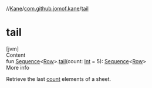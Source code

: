 //[Kane](../index.md)/[com.github.jomof.kane](index.md)/[tail](tail.md)



# tail  
[jvm]  
Content  
fun [Sequence](https://kotlinlang.org/api/latest/jvm/stdlib/kotlin.sequences/-sequence/index.html)<[Row](-row/index.md)>.[tail](tail.md)(count: [Int](https://kotlinlang.org/api/latest/jvm/stdlib/kotlin/-int/index.html) = 5): [Sequence](https://kotlinlang.org/api/latest/jvm/stdlib/kotlin.sequences/-sequence/index.html)<[Row](-row/index.md)>  
More info  


Retrieve the last [count](count.md) elements of a sheet.

  



